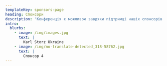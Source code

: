 ```yaml
---
templateKey: sponsors-page
heading: Спонсори
description: 'Конференція є можливою завдяки підтримці нашіх спонсорів:'
intro:
  blurbs:
    - image: /img/images.jpg
      text: |
        Karl Storz Ukraine
    - image: /img/no-translate-detected_318-58762.jpg
      text: |
        Спонсор 4
---
```



